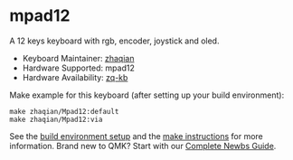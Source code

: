 # mpad12

A 12 keys keyboard with rgb, encoder, joystick and oled.

* Keyboard Maintainer: [zhaqian](https://github.com/zhaqian12)
* Hardware Supported: mpad12
* Hardware Availability: [zq-kb](https://github.com/zhaqian12/ZQ-Keyboard)

Make example for this keyboard (after setting up your build environment):

    make zhaqian/Mpad12:default
    make zhaqian/Mpad12:via

See the [build environment setup](https://docs.qmk.fm/#/getting_started_build_tools) and the [make instructions](https://docs.qmk.fm/#/getting_started_make_guide) for more information. Brand new to QMK? Start with our [Complete Newbs Guide](https://docs.qmk.fm/#/newbs).
